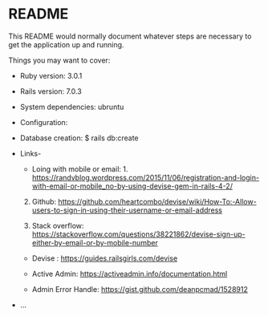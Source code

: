 # README

This README would normally document whatever steps are necessary to get the
application up and running.

Things you may want to cover:

* Ruby version: 3.0.1

* Rails version: 7.0.3

* System dependencies: ubruntu

* Configuration: 

* Database creation: $ rails db:create 

* Links-
	* Loing with mobile or email: 1.  https://randvblog.wordpress.com/2015/11/06/registration-and-login-with-email-or-mobile_no-by-using-devise-gem-in-rails-4-2/

	2. Github: https://github.com/heartcombo/devise/wiki/How-To:-Allow-users-to-sign-in-using-their-username-or-email-address

	3. Stack overflow: https://stackoverflow.com/questions/38221862/devise-sign-up-either-by-email-or-by-mobile-number

	*  Devise : https://guides.railsgirls.com/devise

	*  Active Admin: https://activeadmin.info/documentation.html

	*  Admin Error Handle: https://gist.github.com/deanpcmad/1528912 


* ...
